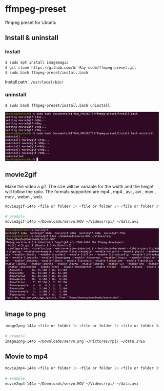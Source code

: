 # ffmpeg-preset
ffmpeg preset for Ubuntu

## Install & uninstall

### Install

```bash
$ sudo apt install imagemagic
$ git clone https://github.com/Ar-Ray-code/ffmpeg-preset.git
$ sudo bash ffmpeg-preset/install.bash
```

Install path :  `/usr/local/bin/`

### uninstall

```bash
$ sudo bash ffmpeg-preset/install.bash uninstall
```



![install_and_uninstall](images_for_readme/install_and_uninstall.png)




## movie2gif

Make the video a gif. The size will be variable for the width and the height will follow the ratio.
The formats supported are mp4 , mp4 , avi , avi , mov , mov , webm , web.

```bash
movie2gif-144p <file or folder 1> <file or folder 2> <file or folder 3> <file or folder 4> <file or folder 5> 

# example
movie2gif-144p ~/Downloads/servo.MOV ~/Videos/rpi/ ~/data.avi
```

![movie2gif-144_exe](images_for_readme/movie2gif-144_exe.png)

## Image to png


```bash
image2png-144p <file or folder 1> <file or folder 2> <file or folder 3> <file or folder 4> <file or folder 5> 

# example
image2png-144p ~/Downloads/servo.png ~/Pictures/rpi/ ~/data.JPEG
```

## Movie to mp4


```bash
movie2mp4-144p <file or folder 1> <file or folder 2> <file or folder 3> <file or folder 4> <file or folder 5> 

# example
movie2mp4-144p ~/Downloads/servo.MOV ~/Videos/rpi/ ~/data.avi
```